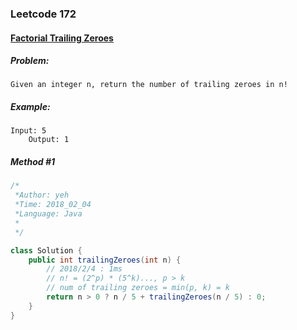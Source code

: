 


### Leetcode 172
#### [Factorial Trailing Zeroes](https://leetcode.com/problems/factorial-trailing-zeroes)

  

##### ***Problem:***

    Given an integer n, return the number of trailing zeroes in n!
    
##### ***Example:***

    Input: 5
        Output: 1


##### *Method #1*
``` java
/*
 *Author: yeh
 *Time: 2018_02_04
 *Language: Java
 *
 */

class Solution {
    public int trailingZeroes(int n) {
        // 2018/2/4 : 1ms
        // n! = (2^p) * (5^k)..., p > k
        // num of trailing zeroes = min(p, k) = k
        return n > 0 ? n / 5 + trailingZeroes(n / 5) : 0;
    }
}



```



